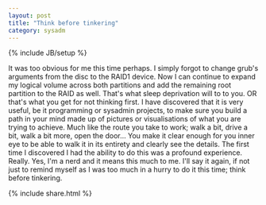 ```yaml
---
layout: post
title: "Think before tinkering"
category: sysadm
---
```

{% include JB/setup %}

It was too obvious for me this time perhaps.  I simply forgot to change grub's arguments from the disc to the RAID1 device.  Now I
can continue to expand my logical volume across both partitions and add the remaining root partition to the RAID as well.  That's
what sleep deprivation will to to you. OR that's what you get for not thinking first. I have discovered that it is very useful, be
it programming or sysadmin projects, to make sure you build a path in your mind made up of pictures or visualisations of what you
are trying to achieve. Much like the route you take to work; walk a bit, drive a bit, walk a bit more, open the door... You make it
clear enough for you inner eye to be able to walk it in its entirety and clearly see the details. The first time I discovered I had
the ability to do this was a profound experience. Really. Yes, I'm a nerd and it means this much to me.  I'll say it again, if not
just to remind myself as I was too much in a hurry to do it this time; think before tinkering.

{% include share.html %}
